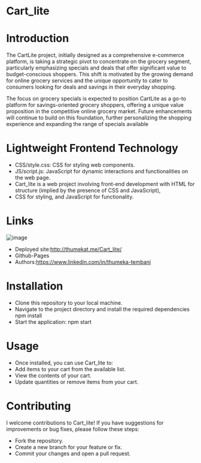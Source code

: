 # Cart_lite

# Introduction
The CartLite project, initially designed as a comprehensive e-commerce platform, is taking a strategic pivot to concentrate on the grocery segment, particularly emphasizing specials and deals that offer significant value to budget-conscious shoppers. This shift is motivated by the growing demand for online grocery services and the unique opportunity to cater to consumers looking for deals and savings in their everyday shopping.

The focus on grocery specials is expected to position CartLite as a go-to platform for savings-oriented grocery shoppers, offering a unique value proposition in the competitive online grocery market. Future enhancements will continue to build on this foundation, further personalizing the shopping experience and expanding the range of specials available
# Lightweight Frontend Technology
* CSS/style.css: CSS for styling web components.
* JS/script.js: JavaScript for dynamic interactions and functionalities on the web page.
* Cart_lite is a web project involving front-end development with HTML for structure (implied by the presence of CSS and JavaScript),
* CSS for styling, and JavaScript for functionality.
# Links
![image](https://github.com/Thumeka/Cart_lite/assets/128834708/1ca07f24-dd2d-45c0-9691-094e8f4ee023)
* Deployed site:http://thumekat.me/Cart_lite/
* Github-Pages
* Authors:https://www.linkedin.com/in/thumeka-tembani
# Installation
* Clone this repository to your local machine.
* Navigate to the project directory and install the required dependencies
 npm install
* Start the application:
  npm start
# Usage
* Once installed, you can use Cart_lite to:
* Add items to your cart from the available list.
* View the contents of your cart.
* Update quantities or remove items from your cart.
# Contributing
I welcome contributions to Cart_lite! If you have suggestions for improvements or bug fixes, please follow these steps:
* Fork the repository.
* Create a new branch for your feature or fix.
* Commit your changes and open a pull request.
